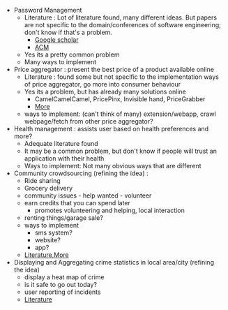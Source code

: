 - Password Management
    + Literature : Lot of literature found, many different ideas. But papers are not specific to the domain/conferences of software engineering; don't know if that's a problem.
        * [Google scholar](https://scholar.google.com/scholar?q=password+management)
        * [ACM](https://dl.acm.org/results.cfm?query=password+management)
    + Yes its a pretty common problem
    + Many ways to implement
- Price aggregator : present the best price of a product available online
    + Literature : found some but not specific to the implementation ways of price aggregator, go more into consumer behaviour
    + Yes its a problem, but has already many solutions online
        * CamelCamelCamel, PricePinx, Invisible hand, PriceGrabber
        * [More](https://alternativeto.net/software/camelcamelcamel/)
    + ways to implement: (can't think of many) extension/webapp, crawl webpage/fetch from other price aggregator?
- Health management : assists user based on health preferences and more?
    + Adequate literature found 
    + It may be a common problem, but don't know if people will trust an application with their health
    + Ways to implement: Not many obvious ways that are different
- Community crowdsourcing (refining the idea) : 
    + Ride sharing 
    + Grocery delivery
    + community issues - help wanted - volunteer
    + earn credits that you can spend later
        * promotes volunteering and helping, local interaction
    + renting things/garage sale?
    + ways to implement
        * sms system?
        * website?
        * app?
    + [Literature](https://scholar.google.com/scholar?q=crowdsourcing+application&btnG=&hl=en&as_sdt=0%2C34),[More](https://books.google.com/books?hl=en&lr=&id=i9ieBQAAQBAJ&oi=fnd&pg=PA50&dq=crowdsourcing&ots=90FGbJhbHJ&sig=D8USF9kjc4VgZD3MqTCmA_kqfrQ#v=onepage&q=crowdsourcing&f=false)
- Displaying and Aggregating crime statistics in local area/city (refining the idea)
    + display a heat map of crime
    + is it safe to go out today?
    + user reporting of incidents
    + [Literature](https://scholar.google.com/scholar?q=crime+statistics+software&hl=en&as_sdt=0,34)
